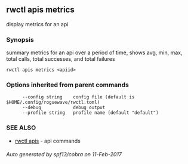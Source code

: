 ## rwctl apis metrics

display metrics for an api

### Synopsis


summary metrics for an api over a period of time, shows avg, min, max, total calls, total successes, and total failures

```
rwctl apis metrics <apiid>
```

### Options inherited from parent commands

```
      --config string    config file (default is $HOME/.config/roguewave/rwctl.toml)
      --debug            debug output
      --profile string   profile name (default "default")
```

### SEE ALSO
* [rwctl apis](rwctl_apis.md)	 - api commands

###### Auto generated by spf13/cobra on 11-Feb-2017
